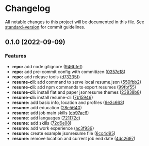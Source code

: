 # Changelog

All notable changes to this project will be documented in this file. See [standard-version](https://github.com/conventional-changelog/standard-version) for commit guidelines.

## 0.1.0 (2022-09-09)


### Features

* **repo:** add node gitignore ([946bfef](https://github.com/manumarquezg/cv/commit/946bfefef8788ab1c7165acfe7f8fb595932d83a))
* **repo:** add pre-commit config with commitizen ([0357e18](https://github.com/manumarquezg/cv/commit/0357e18b62da06c0289b1ee0c951ab846fa640ad))
* **repo:** add release tools ([d73235f](https://github.com/manumarquezg/cv/commit/d73235f5241cb1fae02dc2f723a291728cde3560))
* **resume-cli:** add command to serve local resume.json ([550fbb2](https://github.com/manumarquezg/cv/commit/550fbb2724b71706780acf3b13c1cbac1702569a))
* **resume-cli:** add npm commands to export resumes ([99fbf55](https://github.com/manumarquezg/cv/commit/99fbf5579ca6830a419cc33f6125c5c785820770))
* **resume-cli:** install flat and paper jsonresume themes ([23838b8](https://github.com/manumarquezg/cv/commit/23838b8330fc332678d9c6b704e88bb0af8dab91))
* **resume-cli:** install resume-cli ([7b15946](https://github.com/manumarquezg/cv/commit/7b15946c553c49c06e442d48d06653efb67710ef))
* **resume:** add basic info, location and profiles ([6e3c663](https://github.com/manumarquezg/cv/commit/6e3c6634ff9c5572b8c18d9361f6761db88d62a3))
* **resume:** add education ([28e5640](https://github.com/manumarquezg/cv/commit/28e56408cc608b1f165f496783c8ab82e01cc182))
* **resume:** add job main skills ([cb97ac6](https://github.com/manumarquezg/cv/commit/cb97ac60699df836cf06d1fd10262da4f979cecd))
* **resume:** add languages ([721172c](https://github.com/manumarquezg/cv/commit/721172c2d0b42894126ef3a33e99ecc94967045e))
* **resume:** add skills ([72d6e08](https://github.com/manumarquezg/cv/commit/72d6e08b4c96a272272ec9d99984eec97d085bd0))
* **resume:** add work experience ([ac3f939](https://github.com/manumarquezg/cv/commit/ac3f939095f1633b2aea2f0d35f770d0401fbdb1))
* **resume:** create example jsonresume file ([6cc4d95](https://github.com/manumarquezg/cv/commit/6cc4d959b12b0330bc52770430c1d4148b44ae46))
* **resume:** remove location and current job end date ([4dc2697](https://github.com/manumarquezg/cv/commit/4dc26976f7ad469ce9c7b3a32560afd019bf8a61))
